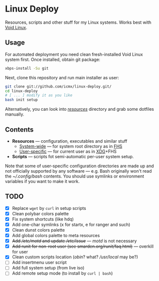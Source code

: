 # Linux Deploy

Resources, scripts and other stuff for my Linux systems. Works best with [Void Linux](https://www.voidlinux.eu/).

## Usage

For automated deployment you need clean fresh-installed Void Linux system first. Once installed, obtain git package:

```sh
xbps-install -Su git
```

Next, clone this repository and run main installer as user:

```sh
git clone git://github.com/icmx/linux-deploy.git/
cd linux-deploy
# [ ... ] modify it as you like
bash init setup
```

Alternatively, you can look into [*resources*](resources) directory and grab some dotfiles manually.

## Contents

  - **Resources** — configuration, executables and similar stuff
    - [System-wide](resources/root) — for system root directory as in [FHS](//en.wikipedia.org/wiki/Filesystem_Hierarchy_Standard)
    - [User-specific](resources/user) — for current user as in [XDG](//standards.freedesktop.org/basedir-spec/latest/)+FHS
  - **Scripts** — scripts fot semi-automatic per-user system setup.

Note that some of user-specific configuration directories are made up and not officially supported by any software — e.g. Bash originally won't read the *~/.config/bash* contents. You should use symlinks or environment variables if you want to make it work.

## TODO

  - [x] Replace `wget` by `curl` in setup scripts
  - [x] Clean polybar colors palette
  - [x] Fix system shortcuts (like hdq)
  - [x] Add one-char symlinks (x for startx, e for ranger and such)
  - [x] Clean dunst colors palette
  - [x] Add global colors palette to meta resources
  - [x] ~~Add */etc/motd* and update */etc/issue*~~ — *motd* is not necessary
  - [x] ~~Add runit for non-root user (see smarden.org/runit/faq.html)~~ — overkill for user
  - [x] Clean custom scripts location (*obin*? what? */usr/local* may be?)
  - [ ] Add insertmenu user script
  - [ ] Add full system setup (from live iso)
  - [ ] Add remote setup mode (to install by `curl | bash`)
